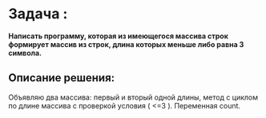 # Задача :
__Написать программу, которая из имеющегося массива строк формирует массив из строк, длина которых меньше либо равна 3 символа.__
## Описание решения: ##
Объявляю два массива: первый и вторый одной длины, метод с циклом по длине массива с проверкой условия ( <=3 ). Переменная count.
